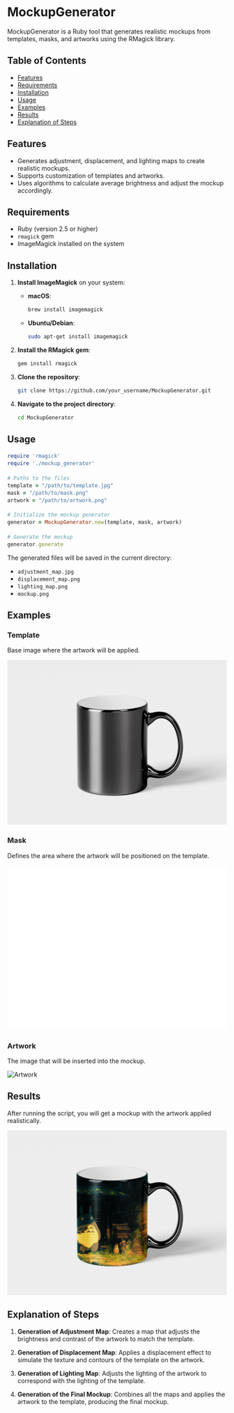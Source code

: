 # MockupGenerator

MockupGenerator is a Ruby tool that generates realistic mockups from templates, masks, and artworks using the RMagick library.

## Table of Contents

- [Features](#features)
- [Requirements](#requirements)
- [Installation](#installation)
- [Usage](#usage)
- [Examples](#examples)
- [Results](#results)
- [Explanation of Steps](#explanation-of-steps)

## Features

- Generates adjustment, displacement, and lighting maps to create realistic mockups.
- Supports customization of templates and artworks.
- Uses algorithms to calculate average brightness and adjust the mockup accordingly.

## Requirements

- Ruby (version 2.5 or higher)
- `rmagick` gem
- ImageMagick installed on the system

## Installation

1. **Install ImageMagick** on your system:

   - **macOS**:

     ```bash
     brew install imagemagick
     ```

   - **Ubuntu/Debian**:

     ```bash
     sudo apt-get install imagemagick
     ```

2. **Install the RMagick gem**:

   ```bash
   gem install rmagick
   ```

3. **Clone the repository**:

   ```bash
   git clone https://github.com/your_username/MockupGenerator.git
   ```

4. **Navigate to the project directory**:

   ```bash
   cd MockupGenerator
   ```

## Usage

```ruby
require 'rmagick'
require './mockup_generator'

# Paths to the files
template = "/path/to/template.jpg"
mask = "/path/to/mask.png"
artwork = "/path/to/artwork.png"

# Initialize the mockup generator
generator = MockupGenerator.new(template, mask, artwork)

# Generate the mockup
generator.generate
```

The generated files will be saved in the current directory:

- `adjustment_map.jpg`
- `displacement_map.png`
- `lighting_map.png`
- `mockup.png`

## Examples

### Template

Base image where the artwork will be applied.

![Template](assets/mug/template.jpg)

### Mask

Defines the area where the artwork will be positioned on the template.

![Mask](assets/mug/mask.png)

### Artwork

The image that will be inserted into the mockup.

![Artwork](assets/mug/artwork.png)

## Results

After running the script, you will get a mockup with the artwork applied realistically.

![Generated Mockup](assets/mug/mockup.png)

## Explanation of Steps

1. **Generation of Adjustment Map**: Creates a map that adjusts the brightness and contrast of the artwork to match the template.

2. **Generation of Displacement Map**: Applies a displacement effect to simulate the texture and contours of the template on the artwork.

3. **Generation of Lighting Map**: Adjusts the lighting of the artwork to correspond with the lighting of the template.

4. **Generation of the Final Mockup**: Combines all the maps and applies the artwork to the template, producing the final mockup.